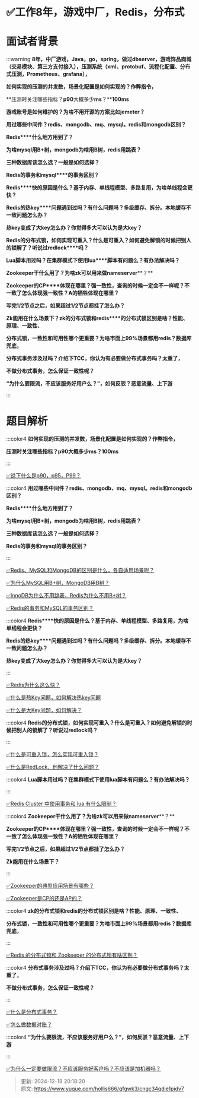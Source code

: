 # ✅工作8年，游戏中厂，Redis，分布式

# 面试者背景




:::warning
**8年，中厂游戏，Java，go，spring，做过dbserver，游戏饰品商城（交易模块、第三方支付接入），压测系统（xml、protobuf、流程化配置、分布式压测，Prometheus、grafana），**

**如何实现的压测的并发数，场景化配置是如何实现的？作弊指令，**

**压测时关注哪些指标？****p90****大概多少****ms****？****100ms**

**游戏账号是如何维护的？为啥不用开源的方案比如****jemeter****？**

**用过哪些中间件？****redis****、****mongodb****、****mq****、****mysql****。****redis****和****mongodb****区别？**

**Redis****什么地方用到了？**

**为啥****mysql****用****B+****树，****mongodb****为啥用****B****树，****redis****用跳表？**

**三种数据库该怎么选？一般是如何选择？**

**Redis****的事务和****mysql****的事务区别？**

**Redis****快的原因是什么？基于内存、单线程模型、多路复用，为啥单线程会更快？**

**Redis****的热****key****问题遇到过吗？有什么问题吗？多级缓存、拆分。本地缓存不一致问题怎么办？**

**热****key****变成了大****key****怎么办？你觉得多大可以认为是大****key****？**

**Redis****的分布式锁，如何实现可重入？什么是可重入？如何避免解锁的时候把别人的锁解了？听说过****redlock****吗？**

**Lua****脚本用过吗？在集群模式下使用****lua****脚本有问题么？有办法解决吗？**

**Zookeeper****干什么用了？为啥****zk****可以用来做****nameserver****？**

**Zookeeper****的****CP****体现在哪里？强一致性，查询的时候一定会不一样呢？不一致了怎么体现强一致性？****A****的牺牲体现在哪里？**

**写完****1/2****节点之后，如果超过****1/2****节点都挂了怎么办？**

**Zk****能用在什么场景下？****zk****的分布式锁和****redis****的分布式锁区别是啥？性能、原理、一致性、**

**分布式锁，一致性和可用性哪个更重要？为啥市面上****99%****场景都用****redis****？数据库兜底，**

**分布式事务涉及过吗？介绍下****TCC****，你认为有必要做分布式事务吗？太重了，**

**不做分布式事务，怎么保证一致性呢？**

**“为什么要限流，不应该服务好用户么？”，如何反驳？恶意流量、上下游**

:::

# 题目解析


:::color4
**如何实现的压测的并发数，场景化配置是如何实现的？作弊指令，**

**压测时关注哪些指标？p90大概多少ms？100ms**

:::



[✅说下什么是p90，p95，P99？](https://www.yuque.com/hollis666/qfgwk3/nz2cp6vbkexabpma)



:::color4
**用过哪些中间件？****redis****、****mongodb****、****mq****、****mysql****。****redis****和****mongodb****区别？**

**Redis****什么地方用到了？**

**为啥****mysql****用****B+****树，****mongodb****为啥用****B****树，****redis****用跳表？**

**三种数据库该怎么选？一般是如何选择？**

**Redis的事务和mysql的事务区别？**

:::



[✅Redis、MySQL和MongoDB的区别是什么，各自适用场景呢？](https://www.yuque.com/hollis666/qfgwk3/dip4hk9phfqepm8s)



[✅为什么MySQL用B+树，MongoDB用B树？](https://www.yuque.com/hollis666/qfgwk3/pp4wesnfc5w2smgg)



[✅InnoDB为什么不用跳表，Redis为什么不用B+树？](https://www.yuque.com/hollis666/qfgwk3/lcz0grveudyoa16b)



[✅Redis的事务和MySQL的事务区别？](https://www.yuque.com/hollis666/qfgwk3/xicgnpu302s7veme)



:::color4
**Redis****快的原因是什么？基于内存、单线程模型、多路复用，为啥单线程会更快？**

**Redis****的热****key****问题遇到过吗？有什么问题吗？多级缓存、拆分。本地缓存不一致问题怎么办？**

**热key变成了大key怎么办？你觉得多大可以认为是大key？**

:::



[✅Redis为什么这么快？](https://www.yuque.com/hollis666/qfgwk3/kc7dw3)



[✅什么是热Key问题，如何解决热key问题](https://www.yuque.com/hollis666/qfgwk3/lysd3t)



[✅什么是大Key问题，如何解决？](https://www.yuque.com/hollis666/qfgwk3/qiqc1r6r3catcev9)



:::color4
**Redis的分布式锁，如何实现可重入？什么是可重入？如何避免解锁的时候把别人的锁解了？听说过redlock吗？**

:::



[✅什么是可重入锁，怎么实现可重入锁？](https://www.yuque.com/hollis666/qfgwk3/zvx2w5h9sr7trle7)



[✅什么是RedLock，他解决了什么问题？](https://www.yuque.com/hollis666/qfgwk3/lxzg0ubs2xpvenxw)



:::color4
**Lua脚本用过吗？在集群模式下使用lua脚本有问题么？有办法解决吗？**

:::



[✅Redis Cluster 中使用事务和 lua 有什么限制？](https://www.yuque.com/hollis666/qfgwk3/zb66y7he56otikqs)



:::color4
**Zookeeper****干什么用了？为啥****zk****可以用来做****nameserver****？**

**Zookeeper****的****CP****体现在哪里？强一致性，查询的时候一定会不一样呢？不一致了怎么体现强一致性？****A****的牺牲体现在哪里？**

**写完****1/2****节点之后，如果超过****1/2****节点都挂了怎么办？**

**Zk能用在什么场景下？**

:::



[✅Zookeeper的典型应用场景有哪些？](https://www.yuque.com/hollis666/qfgwk3/bxldoz3kvfpdsv1g)



[✅Zookeeper是CP的还是AP的？](https://www.yuque.com/hollis666/qfgwk3/lxznb86av97adwt6)



:::color4
**zk的分布式锁和redis的分布式锁区别是啥？性能、原理、一致性、**

**分布式锁，一致性和可用性哪个更重要？为啥市面上99%场景都用redis？数据库兜底，**

:::





[✅Redis 的分布式锁和 Zookeeper 的分布式锁有啥区别？](https://www.yuque.com/hollis666/qfgwk3/wa9oz7l84ylazz58)





:::color4
**分布式事务涉及过吗？介绍下****TCC****，你认为有必要做分布式事务吗？太重了，**

**不做分布式事务，怎么保证一致性呢？**

:::



[✅什么是分布式事务？](https://www.yuque.com/hollis666/qfgwk3/pgzeqn8h4nxl1o6h)



[✅怎么做数据对账？](https://www.yuque.com/hollis666/qfgwk3/vh0msbr3qrqzfrfm)



:::color4
**“为什么要限流，不应该服务好用户么？”，如何反驳？恶意流量、上下游**

:::



[✅为什么一定要做限流？不应该服务好客户吗？不应该是加机器吗？](https://www.yuque.com/hollis666/qfgwk3/pfgbuemozdgl0m93)



> 更新: 2024-12-18 20:18:20  
> 原文: <https://www.yuque.com/hollis666/qfgwk3/cngc34qdie1pidv7>